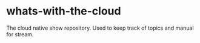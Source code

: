 # whats-with-the-cloud
The cloud native show repository. Used to keep track of topics and manual for stream.
